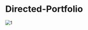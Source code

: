 # Directed-Portfolio
![1](https://github.com/YosephSE/Directed-Portfolio/assets/88291669/4bb929de-938c-4ef5-86c3-d8aa209097a3)
